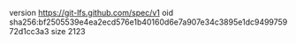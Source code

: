 version https://git-lfs.github.com/spec/v1
oid sha256:bf2505539e4ea2ecd576e1b40160d6e7a907e34c3895e1dc949975972d1cc3a3
size 2123
